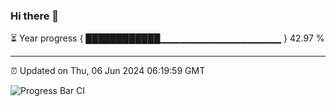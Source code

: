 ### Hi there 👋

⏳ Year progress { ████████████▁▁▁▁▁▁▁▁▁▁▁▁▁▁▁▁▁▁ } 42.97 %

---

⏰ Updated on Thu, 06 Jun 2024 06:19:59 GMT

![Progress Bar CI](https://github.com/liununu/liununu/workflows/Progress%20Bar%20CI/badge.svg)
